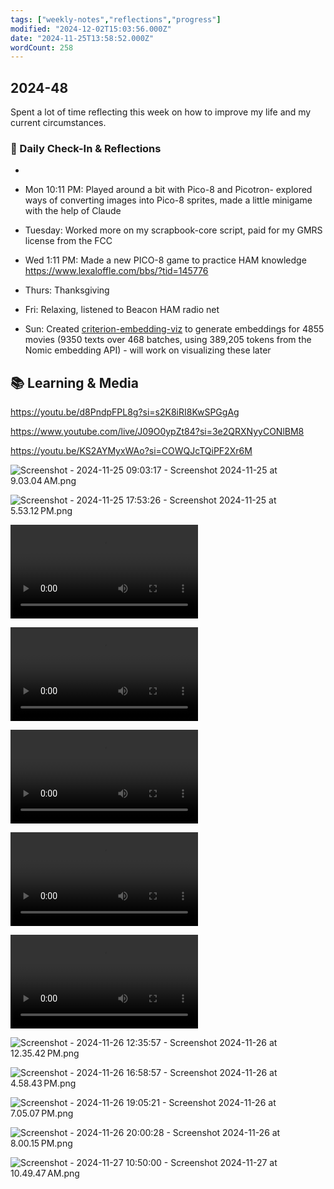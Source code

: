 ```yaml
---
tags: ["weekly-notes","reflections","progress"]
modified: "2024-12-02T15:03:56.000Z"
date: "2024-11-25T13:58:52.000Z"
wordCount: 258
---
```

## 2024-48

Spent a lot of time reflecting this week on how to improve my life and my current circumstances.

### 🌟 Daily Check-In & Reflections

-

- Mon 10:11 PM: Played around a bit with Pico-8 and Picotron- explored ways of converting images into Pico-8 sprites, made a little minigame with the help of Claude
- Tuesday: Worked more on my scrapbook-core script, paid for my GMRS license from the FCC
- Wed 1:11 PM: Made a new PICO-8 game to practice HAM knowledge <https://www.lexaloffle.com/bbs/?tid=145776>
- Thurs: Thanksgiving
- Fri: Relaxing, listened to Beacon HAM radio net
- Sun: Created [criterion-embedding-viz](https://github.com/ejfox/criterion-embedding-viz) to generate embeddings for 4855 movies (9350 texts over 468 batches, using 389,205 tokens from the Nomic embedding API) - will work on visualizing these later

## 📚 Learning & Media

<https://youtu.be/d8PndpFPL8g?si=s2K8iRI8KwSPGgAg>

<https://www.youtube.com/live/J09O0ypZt84?si=3e2QRXNyyCONlBM8>

<https://youtu.be/KS2AYMyxWAo?si=COWQJcTQiPF2Xr6M>

![Screenshot - 2024-11-25 09:03:17 - Screenshot 2024-11-25 at 9.03.04 AM.png](http://res.cloudinary.com/ejf/image/upload/v1732543396/Screenshot_2024-11-25_at_9.03.04_AM.png)

![Screenshot - 2024-11-25 17:53:26 - Screenshot 2024-11-25 at 5.53.12 PM.png](http://res.cloudinary.com/ejf/image/upload/v1732575205/Screenshot_2024-11-25_at_5.53.12_PM.png)

![Screenshot - 2024-11-25 17:59:59 - Screen Recording 2024-11-25 at 5.59.35 PM.mov](http://res.cloudinary.com/ejf/video/upload/v1732575597/Screen_Recording_2024-11-25_at_5.59.35_PM.mov)

![Screenshot - 2024-11-25 18:02:10 - Screen Recording 2024-11-25 at 5.59.45 PM.mov](http://res.cloudinary.com/ejf/video/upload/v1732575724/Screen_Recording_2024-11-25_at_5.59.45_PM.mov)

![Screenshot - 2024-11-25 20:07:09 - Screen Recording 2024-11-25 at 8.06.36 PM.mov](http://res.cloudinary.com/ejf/video/upload/v1732583226/Screen_Recording_2024-11-25_at_8.06.36_PM.mov)

![Screenshot - 2024-11-25 22:05:27 - Screen Recording 2024-11-25 at 10.05.11 PM.mov](http://res.cloudinary.com/ejf/video/upload/v1732590326/Screen_Recording_2024-11-25_at_10.05.11_PM.mov)

![Screenshot - 2024-11-25 22:07:17 - Screen Recording 2024-11-25 at 10.05.32 PM.mov](http://res.cloudinary.com/ejf/video/upload/v1732590433/Screen_Recording_2024-11-25_at_10.05.32_PM.mov)

![Screenshot - 2024-11-26 12:35:57 - Screenshot 2024-11-26 at 12.35.42 PM.png](http://res.cloudinary.com/ejf/image/upload/v1732642556/Screenshot_2024-11-26_at_12.35.42_PM.png)

![Screenshot - 2024-11-26 16:58:57 - Screenshot 2024-11-26 at 4.58.43 PM.png](http://res.cloudinary.com/ejf/image/upload/v1732658335/Screenshot_2024-11-26_at_4.58.43_PM.png)

![Screenshot - 2024-11-26 19:05:21 - Screenshot 2024-11-26 at 7.05.07 PM.png](http://res.cloudinary.com/ejf/image/upload/v1732665919/Screenshot_2024-11-26_at_7.05.07_PM.png)

![Screenshot - 2024-11-26 20:00:28 - Screenshot 2024-11-26 at 8.00.15 PM.png](http://res.cloudinary.com/ejf/image/upload/v1732669227/Screenshot_2024-11-26_at_8.00.15_PM.png)

![Screenshot - 2024-11-27 10:50:00 - Screenshot 2024-11-27 at 10.49.47 AM.png](http://res.cloudinary.com/ejf/image/upload/v1732722599/Screenshot_2024-11-27_at_10.49.47_AM.png)
